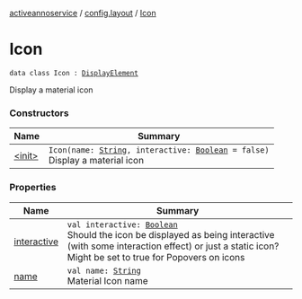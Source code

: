 [activeannoservice](../../index.md) / [config.layout](../index.md) / [Icon](./index.md)

# Icon

`data class Icon : `[`DisplayElement`](../-display-element.md)

Display a material icon

### Constructors

| Name | Summary |
|---|---|
| [&lt;init&gt;](-init-.md) | `Icon(name: `[`String`](https://kotlinlang.org/api/latest/jvm/stdlib/kotlin/-string/index.html)`, interactive: `[`Boolean`](https://kotlinlang.org/api/latest/jvm/stdlib/kotlin/-boolean/index.html)` = false)`<br>Display a material icon |

### Properties

| Name | Summary |
|---|---|
| [interactive](interactive.md) | `val interactive: `[`Boolean`](https://kotlinlang.org/api/latest/jvm/stdlib/kotlin/-boolean/index.html)<br>Should the icon be displayed as being interactive (with some interaction effect) or just a static icon? Might be set to true for Popovers on icons |
| [name](name.md) | `val name: `[`String`](https://kotlinlang.org/api/latest/jvm/stdlib/kotlin/-string/index.html)<br>Material Icon name |
